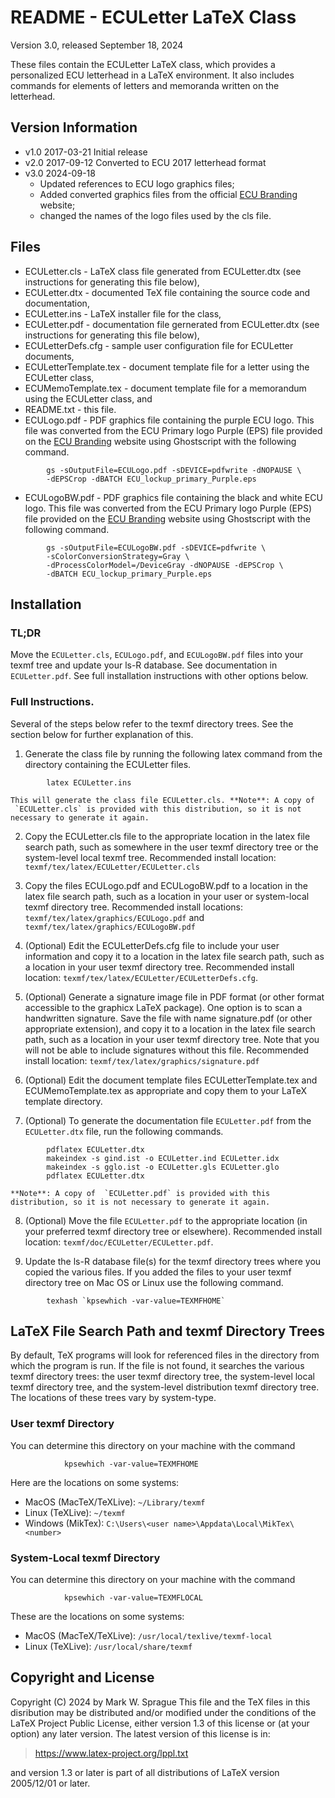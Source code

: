 # README - ECULetter LaTeX Class

Version 3.0, released September 18, 2024

These files contain the ECULetter LaTeX class, which provides a
personalized ECU letterhead in a LaTeX environment. It also includes
commands for elements of letters and memoranda written on the letterhead.

## Version Information

* v1.0 2017-03-21 Initial release
* v2.0 2017-09-12 Converted to ECU 2017 letterhead format
* v3.0 2024-09-18
    - Updated references to ECU logo graphics files; 
    - Added converted graphics files from the official [ECU
        Branding](https://brand.ecu.edu) website; 
    - changed the names of the logo files used by the cls file.

## Files

* ECULetter.cls - LaTeX class file generated from ECULetter.dtx (see
    instructions for generating this file below),
* ECULetter.dtx - documented TeX file containing the source code and
    documentation,
* ECULetter.ins - LaTeX installer file for the class, 
* ECULetter.pdf - documentation file gernerated from ECULetter.dtx
    (see instructions for generating this file below),
* ECULetterDefs.cfg - sample user configuration file for ECULetter documents,
* ECULetterTemplate.tex - document template file for a letter using the
    ECULetter class,
* ECUMemoTemplate.tex - document template file for a memorandum using
    the ECULetter class, and
* README.txt - this file.
* ECULogo.pdf - PDF graphics file containing the purple ECU logo.
    This file was converted from the ECU Primary logo Purple (EPS)
    file provided on the [ECU Branding](https://brand.ecu.edu)
    website using Ghostscript with the following command.
```
        gs -sOutputFile=ECULogo.pdf -sDEVICE=pdfwrite -dNOPAUSE \
        -dEPSCrop -dBATCH ECU_lockup_primary_Purple.eps
```
* ECULogoBW.pdf - PDF graphics file containing the black and white
    ECU logo. This file was converted from the ECU Primary logo
    Purple (EPS) file provided on the [ECU
    Branding](https://brand.ecu.edu) website using Ghostscript with
    the following command.
```
        gs -sOutputFile=ECULogoBW.pdf -sDEVICE=pdfwrite \
        -sColorConversionStrategy=Gray \
        -dProcessColorModel=/DeviceGray -dNOPAUSE -dEPSCrop \
        -dBATCH ECU_lockup_primary_Purple.eps
```


## Installation

### TL;DR

Move the `ECULetter.cls`, `ECULogo.pdf`, and `ECULogoBW.pdf` files into
your texmf tree and update your ls-R database. See documentation in
`ECULetter.pdf`. See full installation instructions with other options
below.

### Full Instructions.

Several of the steps below refer to the texmf directory trees. See the
section below for further explanation of this.

1. Generate the class file by running the following latex command
    from the directory containing the ECULetter files. 
```   
        latex ECULetter.ins
```
    This will generate the class file ECULetter.cls. **Note**: A copy of
     `ECULetter.cls` is provided with this distribution, so it is not
    necessary to generate it again.

2. Copy the ECULetter.cls file to the appropriate location in the
    latex file search path, such as somewhere in the user texmf
    directory tree or the system-level local texmf tree. Recommended
    install location: `texmf/tex/latex/ECULetter/ECULetter.cls`

3. Copy the files ECULogo.pdf and ECULogoBW.pdf to a location in the
    latex file search path, such as a location in your user or
    system-local texmf directory tree. Recommended install locations:
    `texmf/tex/latex/graphics/ECULogo.pdf` and
    `texmf/tex/latex/graphics/ECULogoBW.pdf`

4. (Optional) Edit the ECULetterDefs.cfg file to include your user
    information and copy it to a location in the latex file search
    path, such as a location in your user texmf directory tree.
    Recommended install location:
    `texmf/tex/latex/ECULetter/ECULetterDefs.cfg`.

5. (Optional) Generate a signature image file in PDF format (or other
    format accessible to the graphicx LaTeX package).  One option is
    to scan a handwritten signature.  Save the file with name
    signature.pdf (or other appropriate extension), and copy it to a
    location in the latex file search path, such as a location in
    your user texmf directory tree. Note that you will not be able to
    include signatures without this file. Recommended install
    location: `texmf/tex/latex/graphics/signature.pdf`

6. (Optional) Edit the document template files ECULetterTemplate.tex
    and ECUMemoTemplate.tex as appropriate and copy them to your
    LaTeX template directory.

7. (Optional) To generate the documentation file `ECULetter.pdf` from
    the `ECULetter.dtx` file, run the following commands.  
```
        pdflatex ECULetter.dtx
        makeindex -s gind.ist -o ECULetter.ind ECULetter.idx
        makeindex -s gglo.ist -o ECULetter.gls ECULetter.glo
        pdflatex ECULetter.dtx
```
    **Note**: A copy of  `ECULetter.pdf` is provided with this
    distribution, so it is not necessary to generate it again.
    
8. (Optional) Move the file `ECULetter.pdf` to the appropriate
    location (in your preferred texmf directory tree or elsewhere).
    Recommended install location:
    `texmf/doc/ECULetter/ECULetter.pdf`.

9. Update the ls-R database file(s) for the texmf directory trees
    where you copied the various files. If you added the files to
    your user texmf directory tree on Mac OS or Linux use the
    following command.
```
        texhash `kpsewhich -var-value=TEXMFHOME`
```


## LaTeX File Search Path and texmf Directory Trees

By default, TeX programs will look for referenced files in the directory
from which the program is run.  If the file is not found, it searches
the various texmf directory trees: the user texmf directory tree, the
system-level local texmf directory tree, and the system-level
distribution texmf directory tree.  The locations of these trees vary by
system-type. 

### User texmf Directory
    
You can determine this directory on your machine with the command
```
            kpsewhich -var-value=TEXMFHOME
```
        
Here are the locations on some systems:

* MacOS (MacTeX/TeXLive): `~/Library/texmf`
* Linux (TeXLive): `~/texmf`
* Windows (MikTex): `C:\Users\<user name>\Appdata\Local\MikTex\<number>`

### System-Local texmf Directory

You can determine this directory on your machine with the command
```
            kpsewhich -var-value=TEXMFLOCAL
```
These are the locations on some systems:

* MacOS (MacTeX/TeXLive): `/usr/local/texlive/texmf-local`
* Linux (TeXLive): `/usr/local/share/texmf`


## Copyright and License

Copyright (C) 2024 by Mark W. Sprague
This file and the TeX files in this disribution may be distributed
and/or modified under the conditions of the LaTeX Project Public
License, either version 1.3 of this license or (at your option) any
later version. The latest version of this license is in:

> https://www.latex-project.org/lppl.txt

and version 1.3 or later is part of all distributions of LaTeX version
2005/12/01 or later.
